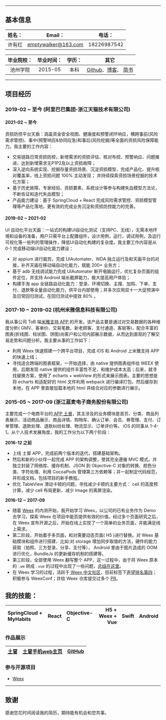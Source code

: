 




---
## 基本信息

 姓名：  | Email： | 电话：|
| :------:| :------: | :------: |
| 许有红| emptywalker@163.com | 18226987542 |

 毕业院校：  | 毕业时间： | 学历：| 其它 |
| :------:| :------: | :------: | :-----: |
| 池州学院| 2015-05 | 本科 | [Github]( https://github.com/emptywalker )、[博客](https://emptywalker.github.io)、 [简书](http://www.jianshu.com/users/14857ca34ed8/latest_articles) |

---

## 项目经历
### 2019-02 ~ 至今 (阿里巴巴集团-浙江天猫技术有限公司)

#### 2021-02 ~ 至今
资损防控平台天盾：涵盖资金安全视图、健康度和预警闭环响应，横跨事前(风险需求管控)、事中(预警响应&协同应急)和事后(风险挖掘)等全面的资损风险保障能力。我主要的工作内容：
- 交易链路日常资损防控，新增需求的资损评估、核对布控、预警响应、问题推进，达到新增需求无P1P2及以上资损故障；
- 深入逆向系统实现、挖掘存量资损场景、沉淀资损模型、完成产品化、提升核对覆盖率，线上资损问题 100% 主动发现； 并持续探索资损场景挖掘的技术化方案；
- 基于历史故障、专家经验、资损要素、系统设计等参与构建失血模型方法论，不断佐证和迭代失血模型；
- 产品能力建设：基于 SpringCloud + React 完成风险需求管控、资损模型管理等产品化落地，更有效的完成业务沉淀和资损防控能力的完善。


#### 2019-02 ~ 2021-02 
UI 自动化平台天画：一站式的构建UI自动化测试（支持PC、无线），无需本地环境和设备的准备，用户只需平台上配置组件，设计用例，运行，调试用例，及运行可视化等一些列的管理操作，降低UI自动化构建的复杂度。我主要工作内容是从 0-1 完成移动端UI自动化能力建设：
  - 对 appium 进行裁剪，完成 UIAutomater、WDA 独立运行及和天画平台的对接，补齐天画在移动端自动化能力，赋能 200+ 业务方；
  - 基于 adb 无线调试能力完成 UIAutomater 断开电脑运行，优化复杂页面的组件定位，并支持 Android 端长截屏能力，极大提高用户体验；
  - 构建手淘 app 全链路自动化能力：登录、环境切换、主搜、加购、下单、支付、退款等全量自动化能力，供平台内部使用；并多次应用双十一大促预演中及日常回归测试，在回归测试中提效 80% 。

### 2017-10 ~ 2019-02 (杭州米雅信息科技有限公司)
我从事公司 ToB 端[米雅支持 APP ](https://itunes.apple.com/cn/app/%E7%B1%B3%E9%9B%85%E6%94%AF%E6%8C%81/id1341532078?mt=8) 的开发。该产品主要是通过对交易数据的各种维度分析( GMV、客单价、交易笔数、新老顾客、支付通道、客层等)，配合丰富的图表(折线图、柱状图、饼图)向客户和公司内部展示数据，从而达到直观的了解交易走势和问题分析。我主要从事的工作如下：
- 利用 Weex 快速搭建一个跨平台项目，完成 iOS 和 Android 上米雅支持 APP 的快速上线；
- 寻找适合跨端的图表框架，一开始选择，由 native 提供图表组件给 WEEX 使用，后期发现 native 提供的组件丰富性不足，和维护成本太高；后来，就寻找替换方案，使用了 echarts + webView 的形式来展示图表。主要的思想是将 echarts 和适配好的 html 文件利用 webpack 进行编译打包，然后缓存到本地，在 APP 里直接加载本地的 html 并结合对应的参数进行展示。

### 2015-05 ~ 2017-09 (浙江蓝麦电子商务股份有限公司)
主要完成一个电商平台的[ APP 土冒](https://itunes.apple.com/cn/app/tu-mao-yi-ge-te-chan-yi-ge-gu-shi/id965720144)，其主涉及的业务模块是首页、分类、商品列表展示、活动商品展示、商品详情、购物车、确认订单、会员、券管理、支付、订单管理、退款处理、退款纠纷处理、物流显示、订单评价等。 iOS 的同事从 1-4-1。从个人技术发展角度，我的工作分为以下两个阶段：

**2016-12 之前**

- 上线 土冒 APP，完成前两个版本的迭代，搭建基础架构。
- 然后和新的小伙伴一起完成 APP 的架构调整，使其完全遵循 MVC 模式。并独立封装了网络库、缓存机制、JSON 到 Objective-C 对象的转换、颜色分类、字符处理、利用 CocoaPods 管理第三方依赖等；并一起制定代码规范，并形成文档，包括项目的新手教程。
- 优化 TableView 滑动卡顿的问题，寻找减少卡顿的主要方式： cell 的高度预计算，减少 cell 布局更新，减少 Image 的离屏渲染。

**2016-12 ~ 2017-09**
- 随着 [Weex](https://github.com/apache/incubator-weex) 的内测开始，我开始学习 Weex，以公司的已有业务作为 Demo 去学习，探索 Weex 在项目中能否提供有效的价值。经过多个页面研究之后，在 Weex 宣布开源之后，开始在线上实现了一个简单的业务页面，并能满足线上需求。
- 第二阶段，开始着手多页面，和对需要动态页面( H5 )进行替换。对 Weex 基础模块和组件进行搭建，比如:对 storage 增加同步取值的方法，硬件的能力获取（拍照、三方登录、分享、支付等）， Android 里由于图片造成的 OOM 进行优化，BundleJs 的更新缓存机制的搭建等。
- 第三阶段，全部使用 Weex 翻写整个 APP，这一过程中，由于将 Weex 原本的 `.we` 转成 `.vue` 的过程中出现了一些问题，[总结在这里](https://www.jianshu.com/p/d17b83c1f873)。
- 在 Weex 学习的过程，活跃于[ Weex 中文社区](https://segmentfault.com/t/weex)，目前标签下[声望排名第四](https://segmentfault.com/u/xlihey)；积极参与 WeexConf；并给 Weex 仓库提交过多个 [PR](https://github.com/apache/incubator-weex/commits?author=emptywalker)。
		

## 我的技能：
 | SpringCloud + MyHabits | React | Objective-C | H5 + Weex + Vue | Swift | Android |
| :------| :------| :------| ------: | :------: |:------: |

### 作品展示
 [土冒](https://itunes.apple.com/cn/app/tu-mao-jin-kou-ling-shi-%20gou/id965720144?mt=8) | [土冒手机web主页](https://www.toomao.com) | [GitHub](https://github.com/emptywalker) |
| :------| ------: | :------: |


### 参与开源项目
 - [Weex](https://github.com/apache/incubator-weex/commits?author=emptywalker)
 
---

## 致谢
感谢您花时间阅读我的简历，期待能有机会和您共事。


